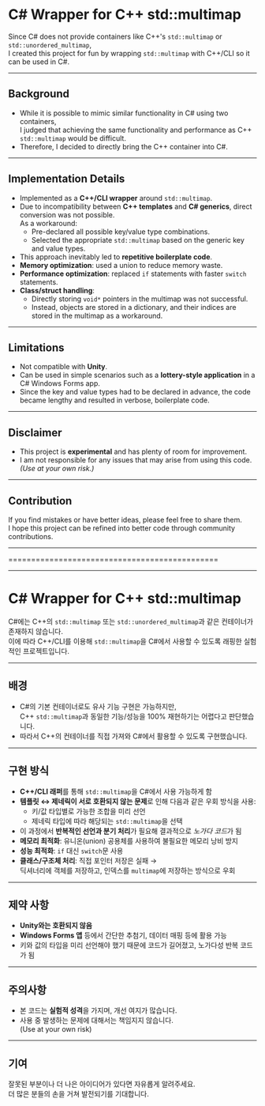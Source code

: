 # C# Wrapper for C++ std::multimap

Since C# does not provide containers like C++'s `std::multimap` or `std::unordered_multimap`,  
I created this project for fun by wrapping `std::multimap` with C++/CLI so it can be used in C#.

---

## Background
- While it is possible to mimic similar functionality in C# using two containers,  
  I judged that achieving the same functionality and performance as C++ `std::multimap` would be difficult.
- Therefore, I decided to directly bring the C++ container into C#.

---

## Implementation Details
- Implemented as a **C++/CLI wrapper** around `std::multimap`.
- Due to incompatibility between **C++ templates** and **C# generics**, direct conversion was not possible.  
  As a workaround:
  - Pre-declared all possible key/value type combinations.
  - Selected the appropriate `std::multimap` based on the generic key and value types.
- This approach inevitably led to **repetitive boilerplate code**.
- **Memory optimization**: used a union to reduce memory waste.
- **Performance optimization**: replaced `if` statements with faster `switch` statements.
- **Class/struct handling**:
  - Directly storing `void*` pointers in the multimap was not successful.
  - Instead, objects are stored in a dictionary, and their indices are stored in the multimap as a workaround.

---

## Limitations
- Not compatible with **Unity**.
- Can be used in simple scenarios such as a **lottery-style application** in a C# Windows Forms app.
- Since the key and value types had to be declared in advance, the code became lengthy and resulted in verbose, boilerplate code.

---

## Disclaimer
- This project is **experimental** and has plenty of room for improvement.
- I am not responsible for any issues that may arise from using this code.  
  *(Use at your own risk.)*

---

## Contribution
If you find mistakes or have better ideas, please feel free to share them.  
I hope this project can be refined into better code through community contributions.

---

==============================================

---

# C# Wrapper for C++ std::multimap

C#에는 C++의 `std::multimap` 또는 `std::unordered_multimap`과 같은 컨테이너가 존재하지 않습니다.  
이에 따라 C++/CLI를 이용해 `std::multimap`을 C#에서 사용할 수 있도록 래핑한 실험적인 프로젝트입니다.

---

## 배경
- C#의 기본 컨테이너로도 유사 기능 구현은 가능하지만,  
  C++ `std::multimap`과 동일한 기능/성능을 100% 재현하기는 어렵다고 판단했습니다.
- 따라서 C++의 컨테이너를 직접 가져와 C#에서 활용할 수 있도록 구현했습니다.

---

## 구현 방식
- **C++/CLI 래퍼**를 통해 `std::multimap`을 C#에서 사용 가능하게 함
- **템플릿 ↔ 제네릭이 서로 호환되지 않는 문제**로 인해 다음과 같은 우회 방식을 사용:
  - 키/값 타입별로 가능한 조합을 미리 선언
  - 제네릭 타입에 따라 해당되는 `std::multimap`을 선택
- 이 과정에서 **반복적인 선언과 분기 처리**가 필요해 결과적으로 *노가다 코드*가 됨
- **메모리 최적화**: 유니온(union) 공용체를 사용하여 불필요한 메모리 낭비 방지
- **성능 최적화**: `if` 대신 `switch`문 사용
- **클래스/구조체 처리**: 직접 포인터 저장은 실패 →  
  딕셔너리에 객체를 저장하고, 인덱스를 `multimap`에 저장하는 방식으로 우회

---

## 제약 사항
- **Unity와는 호환되지 않음**
- **Windows Forms 앱** 등에서 간단한 추첨기, 데이터 매핑 등에 활용 가능
- 키와 값의 타입을 미리 선언해야 했기 때문에 코드가 길어졌고, 노가다성 반복 코드가 됨

---

## 주의사항
- 본 코드는 **실험적 성격**을 가지며, 개선 여지가 많습니다.
- 사용 중 발생하는 문제에 대해서는 책임지지 않습니다.  
  (Use at your own risk)

---

## 기여
잘못된 부분이나 더 나은 아이디어가 있다면 자유롭게 알려주세요.  
더 많은 분들의 손을 거쳐 발전되기를 기대합니다.
